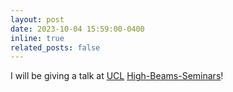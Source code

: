 ```yaml
---
layout: post
date: 2023-10-04 15:59:00-0400
inline: true
related_posts: false
---
```


 I will be giving a talk at [UCL](https://www.ucl.ac.uk/) [High-Beams-Seminars](https://complightlab.com/outreach/)!
